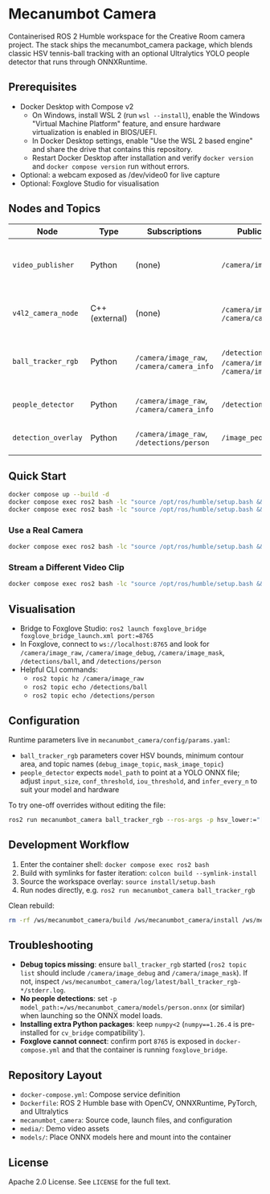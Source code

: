 # Mecanumbot Camera

Containerised ROS 2 Humble workspace for the Creative Room camera project. The stack ships the mecanumbot_camera package, which blends classic HSV tennis-ball tracking with an optional Ultralytics YOLO people detector that runs through ONNXRuntime.

## Prerequisites
- Docker Desktop with Compose v2
  - On Windows, install WSL 2 (run `wsl --install`), enable the Windows "Virtual Machine Platform" feature, and ensure hardware virtualization is enabled in BIOS/UEFI.
  - In Docker Desktop settings, enable "Use the WSL 2 based engine" and share the drive that contains this repository.
  - Restart Docker Desktop after installation and verify `docker version` and `docker compose version` run without errors.
- Optional: a webcam exposed as /dev/video0 for live capture
- Optional: Foxglove Studio for visualisation

## Nodes and Topics
| Node | Type | Subscriptions | Publications | Notes |
| --- | --- | --- | --- | --- |
| `video_publisher` | Python | (none) | `/camera/image_raw` | Streams a video file (default media/sample.mp4) when use_video:=true |
| `v4l2_camera_node` | C++ (external) | (none) | `/camera/image_raw`, `/camera/camera_info` | Starts when use_video:=false and a V4L2 device is available |
| `ball_tracker_rgb` | Python | `/camera/image_raw`, `/camera/camera_info` | `/detections/ball`, `/camera/image_debug`, `/camera/image_mask` | HSV segmentation; debug image shows bounding boxes, mask is mono8 |
| `people_detector` | Python | `/camera/image_raw`, `/camera/camera_info` | `/detections/person` | Provide a YOLO .onnx model path for detections |
| `detection_overlay` | Python | `/camera/image_raw`, `/detections/person` | `/image_people_debug` | Optional overlay of people detections on RGB frames |

## Quick Start
```bash
docker compose up --build -d
docker compose exec ros2 bash -lc "source /opt/ros/humble/setup.bash && cd /ws/mecanumbot_camera && colcon build"
docker compose exec ros2 bash -lc "source /opt/ros/humble/setup.bash && source /ws/mecanumbot_camera/install/setup.bash && ros2 launch mecanumbot_camera camera_and_detectors.launch.py"
```

### Use a Real Camera
```bash
docker compose exec ros2 bash -lc "source /opt/ros/humble/setup.bash && source /ws/mecanumbot_camera/install/setup.bash && ros2 launch mecanumbot_camera camera_and_detectors.launch.py use_video:=false video_device:=/dev/video0"
```

### Stream a Different Video Clip
```bash
docker compose exec ros2 bash -lc "source /opt/ros/humble/setup.bash && source /ws/mecanumbot_camera/install/setup.bash && ros2 launch mecanumbot_camera camera_and_detectors.launch.py video_path:=/ws/mecanumbot_camera/media/your_video.mp4"
```

## Visualisation
- Bridge to Foxglove Studio: `ros2 launch foxglove_bridge foxglove_bridge_launch.xml port:=8765`
- In Foxglove, connect to `ws://localhost:8765` and look for `/camera/image_raw`, `/camera/image_debug`, `/camera/image_mask`, `/detections/ball`, and `/detections/person`
- Helpful CLI commands:
  - `ros2 topic hz /camera/image_raw`
  - `ros2 topic echo /detections/ball`
  - `ros2 topic echo /detections/person`

## Configuration
Runtime parameters live in `mecanumbot_camera/config/params.yaml`:
- `ball_tracker_rgb` parameters cover HSV bounds, minimum contour area, and topic names (`debug_image_topic`, `mask_image_topic`)
- `people_detector` expects `model_path` to point at a YOLO ONNX file; adjust `input_size`, `conf_threshold`, `iou_threshold`, and `infer_every_n` to suit your model and hardware

To try one-off overrides without editing the file:
```bash
ros2 run mecanumbot_camera ball_tracker_rgb --ros-args -p hsv_lower:="[30, 120, 120]" -p hsv_upper:="[52, 255, 255]"
```

## Development Workflow
1. Enter the container shell: `docker compose exec ros2 bash`
2. Build with symlinks for faster iteration: `colcon build --symlink-install`
3. Source the workspace overlay: `source install/setup.bash`
4. Run nodes directly, e.g. `ros2 run mecanumbot_camera ball_tracker_rgb`

Clean rebuild:
```bash
rm -rf /ws/mecanumbot_camera/build /ws/mecanumbot_camera/install /ws/mecanumbot_camera/log && colcon build
```

## Troubleshooting
- **Debug topics missing**: ensure `ball_tracker_rgb` started (`ros2 topic list` should include `/camera/image_debug` and `/camera/image_mask`). If not, inspect `/ws/mecanumbot_camera/log/latest/ball_tracker_rgb-*/stderr.log`.
- **No people detections**: set `-p model_path:=/ws/mecanumbot_camera/models/person.onnx` (or similar) when launching so the ONNX model loads.
- **Installing extra Python packages**: keep `numpy<2` (`numpy==1.26.4` is pre-installed for `cv_bridge` compatibility`).
- **Foxglove cannot connect**: confirm port `8765` is exposed in `docker-compose.yml` and that the container is running `foxglove_bridge`.

## Repository Layout
- `docker-compose.yml`: Compose service definition
- `Dockerfile`: ROS 2 Humble base with OpenCV, ONNXRuntime, PyTorch, and Ultralytics
- `mecanumbot_camera`: Source code, launch files, and configuration
- `media/`: Demo video assets
- `models/`: Place ONNX models here and mount into the container

## License
Apache 2.0 License. See `LICENSE` for the full text.

